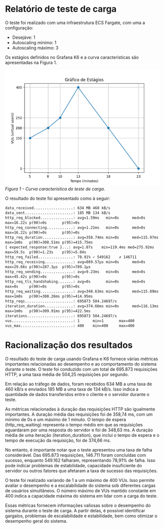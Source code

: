 # Relatório de teste de carga 

O teste foi realizado com uma infraestrutura ECS Fargate, com uma a configuração:
- Desejáve: 1
- Autoscaling mínimo: 1
- Autoscaling máximo: 3

Os estágios definidos no Grafana K6 e a curva características são apresentadas na Figura 1.

![Figura 1 - Curva característica](grafico_relatorio_1.png)
*Figura 1 - Curva característica do teste de carga.*

O resultado do teste foi apresentado como à seguir:

```
data_received..................: 634 MB 460 kB/s
data_sent......................: 185 MB 134 kB/s
http_req_blocked...............: avg=1.59ms   min=0s      med=0s     max=16.22s p(90)=0s       p(95)=0s
http_req_connecting............: avg=1.21ms   min=0s      med=0s       max=16.22s p(90)=0s       p(95)=0s
http_req_duration..............: avg=358.74ms min=0s      med=115.97ms max=1m0s   p(90)=308.51ms p(95)=415.75ms
{ expected_response:true }...: avg=1.07s    min=119.4ms med=275.92ms max=59.5s  p(90)=1.23s    p(95)=5.04s
http_req_failed................: 78.91% ✓ 549162    ✗ 146711
http_req_receiving.............: avg=869.57µs min=0s      med=0s       max=29.66s p(90)=287.3µs  p(95)=789.1µs
http_req_sending...............: avg=9.23ms   min=0s      med=0s       max=45.42s p(90)=0s       p(95)=0s
http_req_tls_handshaking.......: avg=0s       min=0s      med=0s       max=0s     p(90)=0s       p(95)=0s
http_req_waiting...............: avg=348.63ms min=0s      med=115.89ms max=1m0s   p(90)=308.26ms p(95)=414.95ms
http_reqs......................: 695873 504.24697/s
iteration_duration.............: avg=374.66ms min=0s      med=116.13ms max=1m0s   p(90)=309.91ms p(95)=422.5ms
iterations.....................: 695873 504.24697/s
vus............................: 1      min=1       max=400
vus_max........................: 400    min=400     max=400
```

# Racionalização dos resultados

O resultado do teste de carga usando Grafana e K6 fornece várias métricas importantes relacionadas ao desempenho e ao comportamento do sistema durante o teste. O teste foi conduzido com um total de 695.873 requisições HTTP, a uma taxa média de 504,25 requisições por segundo.

Em relação ao tráfego de dados, foram recebidos 634 MB a uma taxa de 460 kB/s e enviados 185 MB a uma taxa de 134 kB/s. Isso indica a quantidade de dados transferidos entre o cliente e o servidor durante o teste.

As métricas relacionadas à duração das requisições HTTP são igualmente importantes. A duração média das requisições foi de 358,74 ms, com um mínimo de 0s e um máximo de 1 minuto. O tempo de espera (http_req_waiting) representa o tempo médio em que as requisições aguardaram por uma resposta do servidor e foi de 348,63 ms. A duração média de uma iteração (iteration_duration), que inclui o tempo de espera e o tempo de execução da requisição, foi de 374,66 ms.

No entanto, é importante notar que o teste apresentou uma taxa de falha considerável. Das 695.873 requisições, 146.711 foram concluídas com sucesso, enquanto 549.162 falharam, representando 78,91% de falha. Isso pode indicar problemas de estabilidade, capacidade insuficiente do servidor ou outros fatores que afetaram a taxa de sucesso das requisições.

O teste foi realizado variando de 1 a um máximo de 400 VUs. Isso permite avaliar o desempenho e a escalabilidade do sistema sob diferentes cargas de usuários simultâneos. O número máximo de VUs mantido constante em 400 indica a capacidade máxima do sistema em lidar com a carga do teste.

Essas métricas fornecem informações valiosas sobre o desempenho do sistema durante o teste de carga. A partir delas, é possível identificar gargalos, problemas de escalabilidade e estabilidade, bem como otimizar o desempenho geral do sistema.
